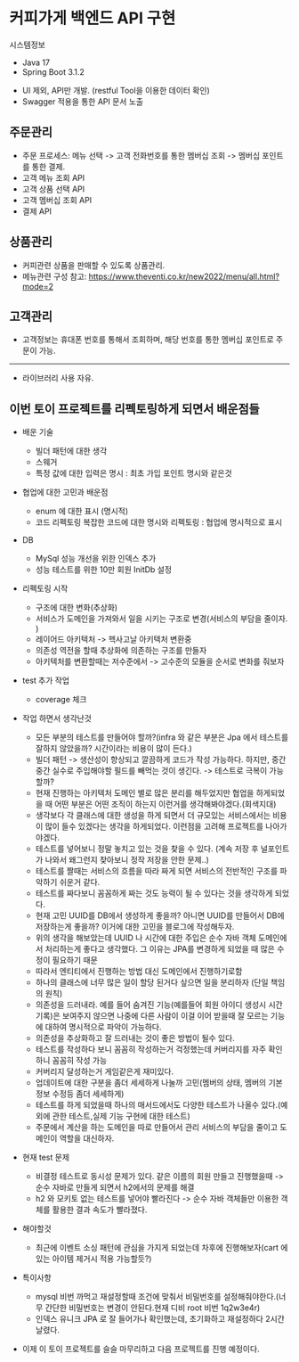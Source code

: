 # 커피가게 백엔드 API 구현

시스템정보
- Java 17
- Spring Boot 3.1.2

* UI 제외, API만 개발. (restful Tool을 이용한 데이터 확인)
* Swagger 적용을 통한 API 문서 노출

## 주문관리

- 주문 프로세스: 메뉴 선택 -> 고객 전화번호를 통한 멤버십 조회 -> 멤버십 포인트를 통한 결제.
- 고객 메뉴 조회 API
- 고객 상품 선택 API
- 고객 멤버십 조회 API
- 결제 API

## 상품관리

- 커피관련 상품을 판매할 수 있도록 상품관리.
- 메뉴관련 구성 참고: https://www.theventi.co.kr/new2022/menu/all.html?mode=2

## 고객관리

- 고객정보는 휴대폰 번호를 통해서 조회하며, 해당 번호를 통한 멤버십 포인트로 주문이 가능.

---
* 라이브러리 사용 자유.



## 이번 토이 프로젝트를 리펙토링하게 되면서 배운점들

- 배운 기술
  - 빌더 패턴에 대한 생각
  - 스웨거
  - 특정 값에 대한 입력은 명시 : 최초 가입 포인트 명시와 같은것 


- 협업에 대한 고민과 배운점
  - enum 에 대한 표시 (명시적)
  - 코드 리펙토링 복잡한 코드에 대한 명시와 리펙토링 : 협업에 명시적으로 표시

- DB
  - MySql 성능 개선을 위한 인덱스 추가 
  - 성능 테스트를 위한 10만 회원 InitDb 설정
- 리펙토링 시작
  - 구조에 대한 변화(추상화)
  - 서비스가 도메인을 가져와서 일을 시키는 구조로 변경(서비스의 부담을 줄이자. )
  - 레이어드 아키텍처 -> 헥사고날 아키텍처 변환중
  - 의존성 역전을 할때 추상화에 의존하는 구조를 만들자
  - 아키텍처를 변환할때는 저수준에서 -> 고수준의 모듈을 순서로 변화를 줘보자
  
- test 추가 작업
  - coverage 체크
  
- 작업 하면서 생각난것
  - 모든 부분의 테스트를 만들어야 할까?(infra 와 같은 부분은 Jpa 에서 테스트를 잘하지 않았을까? 시간이라는 비용이 많이 든다.)
  - 빌더 패턴 -> 생산성이 향상되고 깔끔하게 코드가 작성 가능하다. 하지만, 중간중간 실수로 주입해야할 필드를 빼먹는 것이 생긴다. -> 테스트로 극복이 가능할까?
  - 현재 진행하는 아키텍처 도메인 별로 많은 분리를 해두었지만 협업을 하게되었을 때 어떤 부분은 어떤 조직이 하는지 이런거를 생각해봐야겠다.(회색지대)
  - 생각보다 각 클래스에 대한 생성을 하게 되면서 더 규모있는 서비스에서는 비용이 많이 들수 있겠다는 생각을 하게되었다. 이런점을 고려해 프로젝트를 나아가야겠다.
  - 테스트를 넣어보니 정말 놓치고 있는 것을 찾을 수 있다. (계속 저장 후 널포인트가 나와서 왜그런지 찾아보니 정작 저장을 안한 문제..)
  - 테스트를 짤때는 서비스의 흐름을 따라 짜게 되면 서비스의 전반적인 구조를 파악하기 쉬운거 같다.
  - 테스트를 짜다보니 꼼꼼하게 짜는 것도 능력이 될 수 있다는 것을 생각하게 되었다.
  - 현재 고민 UUID를 DB에서 생성하게 좋을까? 아니면 UUID를 만들어서 DB에 저장하는게 좋을까? 이거에 대한 고민을 블로그에 작성해두자.
  - 위의 생각을 해보았는데 UUID 나 시간에 대한 주입은 순수 자바 객체 도메인에서 처리하는게 좋다고 생각했다. 그 이유는 JPA를 변경하게 되었을 때 많은 수정이 필요하기 때문
  - 따라서 엔티티에서 진행하는 방법 대신 도메인에서 진행하기로함
  - 하나의 클래스에 너무 많은 일이 할당 된거다 싶으면 일을 분리하자 (단일 책임의 원칙)
  - 의존성을 드러내라. 예를 들어 숨겨진 기능(예를들어 회원 아이디 생성시 시간 기록)은 보여주지 않으면 나중에 다른 사람이 이걸 이어 받을때 잘 모르는 기능에 대하여 명시적으로 파악이 가능하다.
  - 의존성을 추상화하고 잘 드러내는 것이 좋은 방법이 될수 있다.
  - 테스트를 작성하다 보니 꼼꼼히 작성하는거 걱정했는데 커버리지를 자주 확인하니 꼼꼼히 작성 가능
  - 커버리지 달성하는거 게임같은게 재미있다.
  - 업데이트에 대한 구분을 좀더 세세하게 나눌까 고민(멤버의 상태, 멤버의 기본 정보 수정등 좀더 세세하게)
  - 테스트를 하게 되었을때 하나의 매서드에서도 다양한 테스트가 나올수 있다.(예외에 관한 테스트,실제 기능 구현에 대한 테스트)
  - 주문에서 계산을 하는 도메인을 따로 만들어서 관리 서비스의 부담을 줄이고 도메인이 역할을 대신하자.



- 현재 test 문제 
  - 비결정 테스트로 동시성 문제가 있다. 같은 이름의 회원 만들고 진행했을때 -> 순수 자바로 만들게 되면서 h2에서의 문제를 해결
  - h2 와 모키토 없는 테스트를 넣어야 빨라진다 -> 순수 자바 객체들만 이용한 객체를 활용한 결과 속도가 빨라졌다.

- 해야할것
  - 최근에 이벤트 소싱 패턴에 관심을 가지게 되었는데 차후에 진행해보자(cart 에 있는 아이템 제거시 적용 가능할듯?)
  
- 특이사항
  - mysql 비번 까먹고 재설정할때 조건에 맞춰서 비밀번호를 설정해줘야한다.(너무 간단한 비밀번호는 변경이 안된다.현재 디비 root 비번 1q2w3e4r)
  - 인덱스 유니크 JPA 로 잘 들어가나 확인했는데, 초기화하고 재설정하다 2시간 날렸다. 


- 이제 이 토이 프로젝트를 슬슬 마무리하고 다음 프로젝트를 진행 예정이다.

